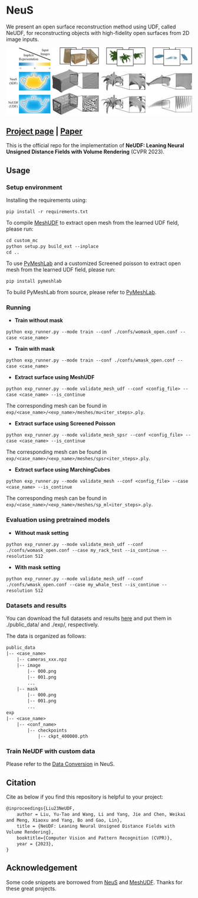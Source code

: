 # NeuS
We present an open surface reconstruction method using UDF, called NeUDF, for reconstructing objects with high-fidelity open surfaces from 2D image inputs.

![](./static/teaser.jpg)

## [Project page](http://geometrylearning.com/neudf/) |  [Paper](http://geometrylearning.com/neudf/paper.pdf)
This is the official repo for the implementation of **NeUDF: Leaning Neural Unsigned Distance Fields with Volume Rendering** (CVPR 2023).

## Usage

### Setup environment

Installing the requirements using:
```shell
pip install -r requirements.txt
```

To compile [MeshUDF](https://github.com/cvlab-epfl/MeshUDF) to extract open mesh from the learned UDF field, please run:
```shell
cd custom_mc
python setup.py build_ext --inplace
cd ..
```

To use [PyMeshLab](https://github.com/cnr-isti-vclab/PyMeshLab) and a customized Screened poisson to extract open mesh from the learned UDF field, please run:
```shell
pip install pymeshlab
```
To build PyMeshLab from source, please refer to [PyMeshLab](https://github.com/cnr-isti-vclab/PyMeshLab).

### Running

- **Train without mask**

```shell
python exp_runner.py --mode train --conf ./confs/womask_open.conf --case <case_name>
```

- **Train with mask**

```shell
python exp_runner.py --mode train --conf ./confs/wmask_open.conf --case <case_name>
```

- **Extract surface using MeshUDF** 

```shell
python exp_runner.py --mode validate_mesh_udf --conf <config_file> --case <case_name> --is_continue
```

The corresponding mesh can be found in `exp/<case_name>/<exp_name>/meshes/mu<iter_steps>.ply`.

- **Extract surface using Screened Poisson** 

```shell
python exp_runner.py --mode validate_mesh_spsr --conf <config_file> --case <case_name> --is_continue
```

The corresponding mesh can be found in `exp/<case_name>/<exp_name>/meshes/spsr<iter_steps>.ply`.

- **Extract surface using MarchingCubes** 

```shell
python exp_runner.py --mode validate_mesh --conf <config_file> --case <case_name> --is_continue
```

The corresponding mesh can be found in `exp/<case_name>/<exp_name>/meshes/sp_ml<iter_steps>.ply`.

### Evaluation using pretrained models

- **Without mask setting** 
```shell
python exp_runner.py --mode validate_mesh_udf --conf ./confs/womask_open.conf --case my_rack_test --is_continue --resolution 512
```

- **With mask setting** 
```shell
python exp_runner.py --mode validate_mesh_udf --conf ./confs/wmask_open.conf --case my_whale_test --is_continue --resolution 512
```

### Datasets and results

You can download the full datasets and results [here](https://drive.google.com/drive/folders/1g2x5v6QWUdjQkNoszL2d68I2Gp0VRj5E?usp=sharing) and put them in ./public_data/ and ./exp/, respectively.

The data is organized as follows:

```
public_data
|-- <case_name>
    |-- cameras_xxx.npz
    |-- image
        |-- 000.png
        |-- 001.png
        ...
    |-- mask
        |-- 000.png
        |-- 001.png
        ...
exp
|-- <case_name>
    |-- <conf_name>
        |-- checkpoints
            |-- ckpt_400000.pth
```

### Train NeUDF with custom data

Please refer to the  [Data Conversion](https://github.com/Totoro97/NeuS/tree/main/preprocess_custom_data) in NeuS.


## Citation

Cite as below if you find this repository is helpful to your project:

```
@inproceedings{Liu23NeUDF,
    author = Liu, Yu-Tao and Wang, Li and Yang, Jie and Chen, Weikai and Meng, Xiaoxu and Yang, Bo and Gao, Lin},
    title = {NeUDF: Leaning Neural Unsigned Distance Fields with Volume Rendering},
    booktitle={Computer Vision and Pattern Recognition (CVPR)},
    year = {2023},
}
```

## Acknowledgement

Some code snippets are borrowed from [NeuS](https://github.com/Totoro97/NeuS) and [MeshUDF](https://github.com/cvlab-epfl/MeshUDF). Thanks for these great projects.
